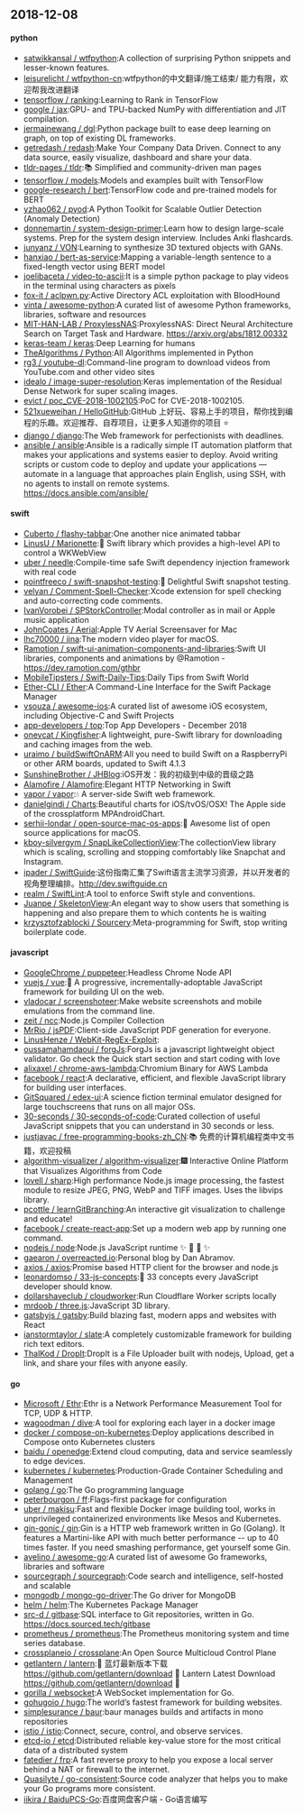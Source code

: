 ## 2018-12-08

#### python
* [satwikkansal / wtfpython](https://github.com/satwikkansal/wtfpython):A collection of surprising Python snippets and lesser-known features.
* [leisurelicht / wtfpython-cn](https://github.com/leisurelicht/wtfpython-cn):wtfpython的中文翻译/施工结束/ 能力有限，欢迎帮我改进翻译
* [tensorflow / ranking](https://github.com/tensorflow/ranking):Learning to Rank in TensorFlow
* [google / jax](https://github.com/google/jax):GPU- and TPU-backed NumPy with differentiation and JIT compilation.
* [jermainewang / dgl](https://github.com/jermainewang/dgl):Python package built to ease deep learning on graph, on top of existing DL frameworks.
* [getredash / redash](https://github.com/getredash/redash):Make Your Company Data Driven. Connect to any data source, easily visualize, dashboard and share your data.
* [tldr-pages / tldr](https://github.com/tldr-pages/tldr):📚
Simplified and community-driven man pages
* [tensorflow / models](https://github.com/tensorflow/models):Models and examples built with TensorFlow
* [google-research / bert](https://github.com/google-research/bert):TensorFlow code and pre-trained models for BERT
* [yzhao062 / pyod](https://github.com/yzhao062/pyod):A Python Toolkit for Scalable Outlier Detection (Anomaly Detection)
* [donnemartin / system-design-primer](https://github.com/donnemartin/system-design-primer):Learn how to design large-scale systems. Prep for the system design interview. Includes Anki flashcards.
* [junyanz / VON](https://github.com/junyanz/VON):Learning to synthesize 3D textured objects with GANs.
* [hanxiao / bert-as-service](https://github.com/hanxiao/bert-as-service):Mapping a variable-length sentence to a fixed-length vector using BERT model
* [joelibaceta / video-to-ascii](https://github.com/joelibaceta/video-to-ascii):It is a simple python package to play videos in the terminal using characters as pixels
* [fox-it / aclpwn.py](https://github.com/fox-it/aclpwn.py):Active Directory ACL exploitation with BloodHound
* [vinta / awesome-python](https://github.com/vinta/awesome-python):A curated list of awesome Python frameworks, libraries, software and resources
* [MIT-HAN-LAB / ProxylessNAS](https://github.com/MIT-HAN-LAB/ProxylessNAS):ProxylessNAS: Direct Neural Architecture Search on Target Task and Hardware. https://arxiv.org/abs/1812.00332
* [keras-team / keras](https://github.com/keras-team/keras):Deep Learning for humans
* [TheAlgorithms / Python](https://github.com/TheAlgorithms/Python):All Algorithms implemented in Python
* [rg3 / youtube-dl](https://github.com/rg3/youtube-dl):Command-line program to download videos from YouTube.com and other video sites
* [idealo / image-super-resolution](https://github.com/idealo/image-super-resolution):Keras implementation of the Residual Dense Network for super scaling images.
* [evict / poc_CVE-2018-1002105](https://github.com/evict/poc_CVE-2018-1002105):PoC for CVE-2018-1002105.
* [521xueweihan / HelloGitHub](https://github.com/521xueweihan/HelloGitHub):GitHub 上好玩、容易上手的项目，帮你找到编程的乐趣。欢迎推荐、自荐项目，让更多人知道你的项目
⭐️
* [django / django](https://github.com/django/django):The Web framework for perfectionists with deadlines.
* [ansible / ansible](https://github.com/ansible/ansible):Ansible is a radically simple IT automation platform that makes your applications and systems easier to deploy. Avoid writing scripts or custom code to deploy and update your applications — automate in a language that approaches plain English, using SSH, with no agents to install on remote systems. https://docs.ansible.com/ansible/

#### swift
* [Cuberto / flashy-tabbar](https://github.com/Cuberto/flashy-tabbar):One another nice animated tabbar
* [LinusU / Marionette](https://github.com/LinusU/Marionette):🧸 Swift library which provides a high-level API to control a WKWebView
* [uber / needle](https://github.com/uber/needle):Compile-time safe Swift dependency injection framework with real code
* [pointfreeco / swift-snapshot-testing](https://github.com/pointfreeco/swift-snapshot-testing):📸
Delightful Swift snapshot testing.
* [velyan / Comment-Spell-Checker](https://github.com/velyan/Comment-Spell-Checker):Xcode extension for spell checking and auto-correcting code comments.
* [IvanVorobei / SPStorkController](https://github.com/IvanVorobei/SPStorkController):Modal controller as in mail or Apple music application
* [JohnCoates / Aerial](https://github.com/JohnCoates/Aerial):Apple TV Aerial Screensaver for Mac
* [lhc70000 / iina](https://github.com/lhc70000/iina):The modern video player for macOS.
* [Ramotion / swift-ui-animation-components-and-libraries](https://github.com/Ramotion/swift-ui-animation-components-and-libraries):Swift UI libraries, components and animations by @Ramotion - https://dev.ramotion.com/gthbr
* [MobileTipsters / Swift-Daily-Tips](https://github.com/MobileTipsters/Swift-Daily-Tips):Daily Tips from Swift World
* [Ether-CLI / Ether](https://github.com/Ether-CLI/Ether):A Command-Line Interface for the Swift Package Manager
* [vsouza / awesome-ios](https://github.com/vsouza/awesome-ios):A curated list of awesome iOS ecosystem, including Objective-C and Swift Projects
* [app-developers / top](https://github.com/app-developers/top):Top App Developers - December 2018
* [onevcat / Kingfisher](https://github.com/onevcat/Kingfisher):A lightweight, pure-Swift library for downloading and caching images from the web.
* [uraimo / buildSwiftOnARM](https://github.com/uraimo/buildSwiftOnARM):All you need to build Swift on a RaspberryPi or other ARM boards, updated to Swift 4.1.3
* [SunshineBrother / JHBlog](https://github.com/SunshineBrother/JHBlog):iOS开发：我的初级到中级的晋级之路
* [Alamofire / Alamofire](https://github.com/Alamofire/Alamofire):Elegant HTTP Networking in Swift
* [vapor / vapor](https://github.com/vapor/vapor):💧
A server-side Swift web framework.
* [danielgindi / Charts](https://github.com/danielgindi/Charts):Beautiful charts for iOS/tvOS/OSX! The Apple side of the crossplatform MPAndroidChart.
* [serhii-londar / open-source-mac-os-apps](https://github.com/serhii-londar/open-source-mac-os-apps):🚀
Awesome list of open source applications for macOS.
* [kboy-silvergym / SnapLikeCollectionView](https://github.com/kboy-silvergym/SnapLikeCollectionView):The collectionView library which is scaling, scrolling and stopping comfortably like Snapchat and Instagram.
* [ipader / SwiftGuide](https://github.com/ipader/SwiftGuide):这份指南汇集了Swift语言主流学习资源，并以开发者的视角整理编排。http://dev.swiftguide.cn
* [realm / SwiftLint](https://github.com/realm/SwiftLint):A tool to enforce Swift style and conventions.
* [Juanpe / SkeletonView](https://github.com/Juanpe/SkeletonView):An elegant way to show users that something is happening and also prepare them to which contents he is waiting
* [krzysztofzablocki / Sourcery](https://github.com/krzysztofzablocki/Sourcery):Meta-programming for Swift, stop writing boilerplate code.

#### javascript
* [GoogleChrome / puppeteer](https://github.com/GoogleChrome/puppeteer):Headless Chrome Node API
* [vuejs / vue](https://github.com/vuejs/vue):🖖
A progressive, incrementally-adoptable JavaScript framework for building UI on the web.
* [vladocar / screenshoteer](https://github.com/vladocar/screenshoteer):Make website screenshots and mobile emulations from the command line.
* [zeit / ncc](https://github.com/zeit/ncc):Node.js Compiler Collection
* [MrRio / jsPDF](https://github.com/MrRio/jsPDF):Client-side JavaScript PDF generation for everyone.
* [LinusHenze / WebKit-RegEx-Exploit](https://github.com/LinusHenze/WebKit-RegEx-Exploit):
* [oussamahamdaoui / forgJs](https://github.com/oussamahamdaoui/forgJs):ForgJs is a javascript lightweight object validator. Go check the Quick start section and start coding with love
* [alixaxel / chrome-aws-lambda](https://github.com/alixaxel/chrome-aws-lambda):Chromium Binary for AWS Lambda
* [facebook / react](https://github.com/facebook/react):A declarative, efficient, and flexible JavaScript library for building user interfaces.
* [GitSquared / edex-ui](https://github.com/GitSquared/edex-ui):A science fiction terminal emulator designed for large touchscreens that runs on all major OSs.
* [30-seconds / 30-seconds-of-code](https://github.com/30-seconds/30-seconds-of-code):Curated collection of useful JavaScript snippets that you can understand in 30 seconds or less.
* [justjavac / free-programming-books-zh_CN](https://github.com/justjavac/free-programming-books-zh_CN):📚
免费的计算机编程类中文书籍，欢迎投稿
* [algorithm-visualizer / algorithm-visualizer](https://github.com/algorithm-visualizer/algorithm-visualizer):🎆
Interactive Online Platform that Visualizes Algorithms from Code
* [lovell / sharp](https://github.com/lovell/sharp):High performance Node.js image processing, the fastest module to resize JPEG, PNG, WebP and TIFF images. Uses the libvips library.
* [pcottle / learnGitBranching](https://github.com/pcottle/learnGitBranching):An interactive git visualization to challenge and educate!
* [facebook / create-react-app](https://github.com/facebook/create-react-app):Set up a modern web app by running one command.
* [nodejs / node](https://github.com/nodejs/node):Node.js JavaScript runtime
✨
🐢
🚀
✨
* [gaearon / overreacted.io](https://github.com/gaearon/overreacted.io):Personal blog by Dan Abramov.
* [axios / axios](https://github.com/axios/axios):Promise based HTTP client for the browser and node.js
* [leonardomso / 33-js-concepts](https://github.com/leonardomso/33-js-concepts):📜
33 concepts every JavaScript developer should know.
* [dollarshaveclub / cloudworker](https://github.com/dollarshaveclub/cloudworker):Run Cloudflare Worker scripts locally
* [mrdoob / three.js](https://github.com/mrdoob/three.js):JavaScript 3D library.
* [gatsbyjs / gatsby](https://github.com/gatsbyjs/gatsby):Build blazing fast, modern apps and websites with React
* [ianstormtaylor / slate](https://github.com/ianstormtaylor/slate):A completely customizable framework for building rich text editors.
* [ThalKod / DropIt](https://github.com/ThalKod/DropIt):DropIt is a File Uploader built with nodejs, Upload, get a link, and share your files with anyone easily.

#### go
* [Microsoft / Ethr](https://github.com/Microsoft/Ethr):Ethr is a Network Performance Measurement Tool for TCP, UDP & HTTP.
* [wagoodman / dive](https://github.com/wagoodman/dive):A tool for exploring each layer in a docker image
* [docker / compose-on-kubernetes](https://github.com/docker/compose-on-kubernetes):Deploy applications described in Compose onto Kubernetes clusters
* [baidu / openedge](https://github.com/baidu/openedge):Extend cloud computing, data and service seamlessly to edge devices.
* [kubernetes / kubernetes](https://github.com/kubernetes/kubernetes):Production-Grade Container Scheduling and Management
* [golang / go](https://github.com/golang/go):The Go programming language
* [peterbourgon / ff](https://github.com/peterbourgon/ff):Flags-first package for configuration
* [uber / makisu](https://github.com/uber/makisu):Fast and flexible Docker image building tool, works in unprivileged containerized environments like Mesos and Kubernetes.
* [gin-gonic / gin](https://github.com/gin-gonic/gin):Gin is a HTTP web framework written in Go (Golang). It features a Martini-like API with much better performance -- up to 40 times faster. If you need smashing performance, get yourself some Gin.
* [avelino / awesome-go](https://github.com/avelino/awesome-go):A curated list of awesome Go frameworks, libraries and software
* [sourcegraph / sourcegraph](https://github.com/sourcegraph/sourcegraph):Code search and intelligence, self-hosted and scalable
* [mongodb / mongo-go-driver](https://github.com/mongodb/mongo-go-driver):The Go driver for MongoDB
* [helm / helm](https://github.com/helm/helm):The Kubernetes Package Manager
* [src-d / gitbase](https://github.com/src-d/gitbase):SQL interface to Git repositories, written in Go. https://docs.sourced.tech/gitbase
* [prometheus / prometheus](https://github.com/prometheus/prometheus):The Prometheus monitoring system and time series database.
* [crossplaneio / crossplane](https://github.com/crossplaneio/crossplane):An Open Source Multicloud Control Plane
* [getlantern / lantern](https://github.com/getlantern/lantern):🔴
蓝灯最新版本下载 https://github.com/getlantern/download
🔴
Lantern Latest Download https://github.com/getlantern/download
🔴
* [gorilla / websocket](https://github.com/gorilla/websocket):A WebSocket implementation for Go.
* [gohugoio / hugo](https://github.com/gohugoio/hugo):The world’s fastest framework for building websites.
* [simplesurance / baur](https://github.com/simplesurance/baur):baur manages builds and artifacts in mono repositories
* [istio / istio](https://github.com/istio/istio):Connect, secure, control, and observe services.
* [etcd-io / etcd](https://github.com/etcd-io/etcd):Distributed reliable key-value store for the most critical data of a distributed system
* [fatedier / frp](https://github.com/fatedier/frp):A fast reverse proxy to help you expose a local server behind a NAT or firewall to the internet.
* [Quasilyte / go-consistent](https://github.com/Quasilyte/go-consistent):Source code analyzer that helps you to make your Go programs more consistent.
* [iikira / BaiduPCS-Go](https://github.com/iikira/BaiduPCS-Go):百度网盘客户端 - Go语言编写
